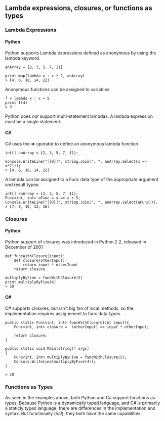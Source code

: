 ## Lambda expressions, closures, or functions as types

### Lambda Expressions
#### Python

Python supports Lambda expressions defined as anonymous by using the lambda keyword. 
```
anArray = [2, 3, 5, 7, 11]

print map(lambda x : x * 2, anArray)
> [4, 6, 10, 14, 22]
```
Anonymous functions can be assigned to variables:
```
f = lambda x : x + 5
print f(4)
> 9
```
Python does *not* support multi-statement lambdas. A lambda expression must be a single statement. 

#### C#

C# uses the **=>** operator to define an anonymous lambda function
```
int[] anArray = {2, 3, 5, 7, 11};

Console.WriteLine("[{0}]", string.Join(", ", anArray.Select(x => x*2)));
> [4, 6, 10, 14, 22]
```

A lambda can be assigned to a Func data type of the appropriate argument and result types:
```
int[] anArray = {2, 3, 5, 7, 11};
Func<int, int> aFunc = x => x + 5;
Console.WriteLine("[{0}]", string.Join(", ", anArray.Select(aFunc)));
> [7, 8, 10, 12, 16]
```

### Closures

#### Python

Python support of closures was introduced in Python 2.2, released in December of 2001
```
def funcWithClosure(input):
    def closure(otherInput):
        return input * otherInput
    return closure

multiplyByFive = funcWithClosure(5)
print multiplyByFive(4)
> 20
```

#### C#

C# supports closures, but isn't big fan of local methods, so the implementation requires assignement to func data types.

```
public static Func<int, int> funcWithClosure(int input){
    Func<int, int> closure =  (otherInput) => input * otherInput;

    return closure;
}

public static void Main(string[] args)
{
    Func<int, int> multiplyByFive = funcWithClosure(5);
    Console.WriteLine(multiplyByFive(4));
}

> 20
```

### Functions as Types

As seen in the examples above, both Python and C# support functions as types. Because Python is a dynamically typed language, and C# is primarily a staticly typed language, there are differences in the implementation and syntax. But functionally (ha!), they both have the same capabilities. 
